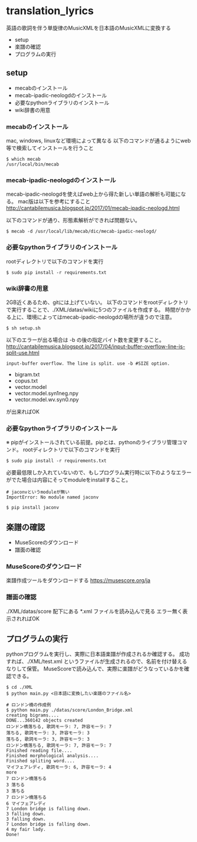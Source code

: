 # translation_lyrics
英語の歌詞を伴う単旋律のMusicXMLを日本語のMusicXMLに変換する
* setup
* 楽譜の確認
* プログラムの実行

## setup
* mecabのインストール
* mecab-ipadic-neologdのインストール
* 必要なpythonライブラリのインストール
* wiki辞書の用意

### mecabのインストール
mac, windows, linuxなど環境によって異なる
以下のコマンドが通るようにweb等で検索してインストールを行うこと
```
$ which mecab
/usr/local/bin/mecab
```

### mecab-ipadic-neologdのインストール
mecab-ipadic-neologdを使えばweb上から得た新しい単語の解析も可能になる。
mac版は以下を参考にすること
http://cantabilemusica.blogspot.jp/2017/01/mecab-ipadic-neologd.html

以下のコマンドが通り、形態素解析ができれば問題ない。
```
$ mecab -d /usr/local/lib/mecab/dic/mecab-ipadic-neologd/
```

### 必要なpythonライブラリのインストール
rootディレクトリで以下のコマンドを実行
```
$ sudo pip install -r requirements.txt
```

### wiki辞書の用意
2GB近くあるため、gitには上げていない。
以下のコマンドをrootディレクトリで実行することで、./XML/datas/wikiに5つのファイルを作成する。
時間がかかる上に、環境によってはmecab-ipadic-neologdの場所が違うので注意。
```
$ sh setup.sh
```
以下のエラーが出る場合は -b の後の指定バイト数を変更すること。
http://cantabilemusica.blogspot.jp/2017/04/input-buffer-overflow-line-is-split-use.html
```
input-buffer overflow. The line is split. use -b #SIZE option.
```
* bigram.txt
* copus.txt
* vector.model
* vector.model.syn1neg.npy
* vector.model.wv.syn0.npy

が出来ればOK

### 必要なpythonライブラリのインストール
※ pipがインストールされている前提。pipとは、pythonのライブラリ管理コマンド。
rootディレクトリで以下のコマンドを実行
```
$ sudo pip install -r requirements.txt
```
必要最低限しか入れていないので、もしプログラム実行時に以下のようなエラーがでた場合は内容にそってmoduleをinstallすること。
```
# jaconvというmoduleが無い
ImportError: No module named jaconv

$ pip install jaconv
```

## 楽譜の確認
* MuseScoreのダウンロード
* 譜面の確認

### MuseScoreのダウンロード
楽譜作成ツールをダウンロードする
https://musescore.org/ja

### 譜面の確認
./XML/datas/score 配下にある *.xml ファイルを読み込んで見る
エラー無く表示されればOK

## プログラムの実行
pythonプログラムを実行し、実際に日本語楽譜が作成されるか確認する。
成功すれば、./XML/test.xml というファイルが生成されるので、名前を付け替えるなりして保管。
MuseScoreで読み込んで、実際に楽譜がどうなっているかを確認できる。
```
$ cd ./XML
$ python main.py <日本語に変換したい楽譜のファイル名>

# ロンドン橋の作成例
$ python main.py ./datas/score/London_Bridge.xml
creating bigrams....
DONE...360142 objects created
ロンドン橋落ちる, 歌詞モーラ: 7, 許容モーラ: 7
落ちる, 歌詞モーラ: 3, 許容モーラ: 3
落ちる, 歌詞モーラ: 3, 許容モーラ: 3
ロンドン橋落ちる, 歌詞モーラ: 7, 許容モーラ: 7
Finished reading file....
Finished morphological analysis....
Finished spliting word....
マイフェアレディ, 歌詞モーラ: 6, 許容モーラ: 4
more
7 ロンドン橋落ちる
3 落ちる
3 落ちる
7 ロンドン橋落ちる
6 マイフェアレディ
7 London bridge is falling down.
3 falling down.
3 falling down.
7 London bridge is falling down.
4 my fair lady.
Done!
```

